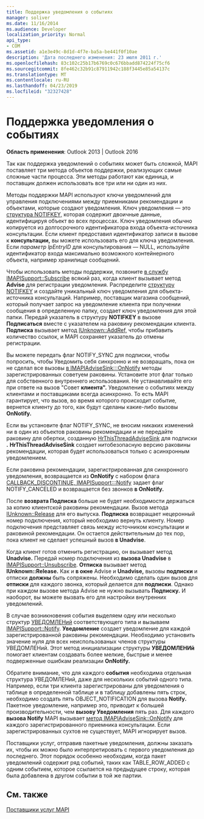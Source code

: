 ```yaml
---
title: Поддержка уведомления о событиях
manager: soliver
ms.date: 11/16/2014
ms.audience: Developer
localization_priority: Normal
api_type:
- COM
ms.assetid: a1e3e49c-8d1d-4f7e-ba5a-be441f0f10ae
description: 'Дата последнего изменения: 23 июля 2011 г.'
ms.openlocfilehash: 83c102c25b17b6769c0c676bbadd874224f75cf6
ms.sourcegitcommit: 8fe462c32b91c87911942c188f3445e85a54137c
ms.translationtype: MT
ms.contentlocale: ru-RU
ms.lasthandoff: 04/23/2019
ms.locfileid: "32327428"
---
```

# <a name="supporting-event-notification"></a>Поддержка уведомления о событиях

  
  
**Область применения**: Outlook 2013 | Outlook 2016 
  
Так как поддержка уведомлений о событиях может быть сложной, MAPI поставляет три метода объектов поддержки, реализующих самые сложные части процесса. Эти методы работают как единица, и поставщик должен использовать все три или ни один из них.
  
Методы поддержки MAPI используют ключи уведомлений для управления подключениями между приемниками рекомендации и объектами, которые создают уведомления. Ключ уведомления — это [структура NOTIFKEY,](notifkey.md) которая содержит двоичные данные, идентифицируя объект во всех процессах. Ключ уведомления обычно копируется из долгосрочного идентификатора входа объекта-источника консультации. Если клиент предоставил идентификатор записи в вызове к **консультации,** вы можете использовать его для ключа уведомления. Если _параметр lpEntryID_ для консультирования — NULL, используйте идентификатор входа максимально возможного контейнерного объекта, например хранилище сообщений.  
  
Чтобы использовать методы поддержки, позвоните [в службу IMAPISupport::Subscribe](imapisupport-subscribe.md) всякий раз, когда клиент вызывает метод **Advise** для регистрации уведомления. Распределите [структуру NOTIFKEY](notifkey.md) и создайте уникальный ключ уведомления для объекта-источника консультаций. Например, поставщик магазина сообщений, который получает запрос на уведомление клиента при получении сообщения в определенную папку, создает ключ уведомления для этой папки. Передай указатель в структуру **NOTIFKEY** в вызове **Подписаться** вместе с указателем на раковину рекомендации клиента. **Подписка** вызывает метод [IUnknown::AddRef,](https://msdn.microsoft.com/library/b4316efd-73d4-4995-b898-8025a316ba63%28Office.15%29.aspx) чтобы прибавить количество ссылок, и MAPI сохраняет указатель до отмены регистрации. 
  
Вы можете передать флаг NOTIFY_SYNC  для подписки, чтобы попросить, чтобы Уведомить себя синхронно и не возвращать, пока он не сделал все вызовы [в IMAPIAdviseSink:::OnNotify](imapiadvisesink-onnotify.md) методы зарегистрированных советуем раковины.  Установите этот флаг только для собственного внутреннего использования. Не устанавливайте его при ответе на вызов "Совет **клиента".** Уведомление о событиях между клиентами и поставщиками всегда асинхронно. То есть MAPI гарантирует, что вызов, во время которого происходит событие, вернется клиенту до того, как будут сделаны какие-либо вызовы **OnNotify.** 
  
Если вы установите флаг NOTIFY_SYNC, не вносим никаких изменений ни в один из объектов раковины рекомендации и не передайте раковину для обертки, созданную [HrThisThreadAdviseSink](hrthisthreadadvisesink.md) для подписки **.** **HrThisThreadAdviseSink** создает нитобезопасную версию раковины рекомендации, которая будет использоваться только с асинхронным уведомлением. 
  
Если раковина рекомендации, зарегистрированная для синхронного уведомления, возвращается из **OnNotify** с набором флага [CALLBACK_DISCONTINUE, IMAPISupport:::Notify](imapisupport-notify.md) задает флаг NOTIFY_CANCELED и возвращается без звонков **в OnNotify.** 
  
После **возврата Подписка** больше не будет необходимости держаться за копию клиентской раковины рекомендации. Вызов метода [IUnknown::Release](https://msdn.microsoft.com/library/4b494c6f-f0ee-4c35-ae45-ed956f40dc7a%28Office.15%29.aspx) для его выпуска. **Подписка** возвращает нецеронный номер подключения, который необходимо вернуть клиенту. Номер подключения представляет связь между источником консультации и раковиной рекомендации. Он остается действительным до тех пор, пока клиент не сделает успешный вызов **в Unadvise**. 
  
Когда клиент готов отменить регистрацию, он вызывает метод **Unadvise.** Передай номер подключения из **вызова Unadvise** в [IMAPISupport::Unsubscribe](imapisupport-unsubscribe.md). **Отписка** вызывает метод **IUnknown::Release.** Как и **в окне** Advise и **Unadvise,** вызовы **подписки** и отписки **должны** быть сопряжены. Необходимо сделать один вызов для **отписки** для каждого звонка, который делается для **подписки**. Однако при каждом вызове метода Advise  не нужно вызывать **Подписку.** И наоборот, вы можете вызвать его для настройки внутренних уведомлений. 
  
В случае возникновения события выделяем одну или несколько структур [УВЕДОМЛЕНий](notification.md) соответствующего типа и вызываем [IMAPISupport::Notify](imapisupport-notify.md). **Уведомление** создает уведомление для каждой зарегистрированной раковины рекомендации. Необходимо установить значение нуля для всех [](notification.md) неиспользованых членов структуры УВЕДОМЛЕНий. Этот метод инициализации структуры **УВЕДОМЛЕНИй** помогает клиентам создавать более мелкие, быстрые и менее подверженные ошибкам реализации **OnNotify.** 
  
Обратите внимание, что для каждого **события** необходима отдельная структура УВЕДОМЛЕНий, даже для нескольких событий одного типа. Например, если три клиента зарегистрированы для уведомления о таблице в определенной таблице и в  таблицу добавлены пять строк, необходимо создать пять OBJECT_NOTIFICATION для вызова **Notify.** Пакетное уведомление, например это, приводит к большей производительности, чем **вызову Уведомления** пять раз. Для каждого **вызова Notify** MAPI вызывает [метод IMAPIAdviseSink::OnNotify](imapiadvisesink-onnotify.md) для каждого зарегистрированного приемника консультации. Если зарегистрированных сухтов не существует, MAPI игнорирует вызов. 
  
Поставщики услуг, отправив пакетные уведомления, должны заказать их, чтобы их можно было интерпретировать с первого уведомления до последнего. Этот порядок особенно необходим, когда пакет уведомлений содержит ряд событий, таких как TABLE_ROW_ADDED с одним событием, которое ссылается на предыдущее строку, которая была добавлена в другом событии в той же партии.
  
## <a name="see-also"></a>См. также



[Поставщики услуг MAPI](mapi-service-providers.md)

